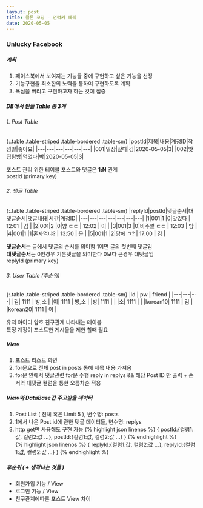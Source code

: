```yaml
---
layout: post
title: 클론 코딩 - 언럭키 페북
date: 2020-05-05
---
```


### Unlucky Facebook


##### 계획

1. 페이스북에서 보여지는 기능들 중에 구현하고 싶은 기능을 선정
2. 기능구현을 최소한의 노력을 통하여 구현하도록 계획
3. 욕심을 버리고 구현하고자 하는 것에 집중

##### DB에서 만들 Table 총 3개


###### 1. Post Table

{:.table .table-striped .table-bordered .table-sm}
|postId|제목|내용|계정ID|작성일|좋아요|
|---|---|---|---|---|---|
|001|일상|잤다|김|2020-05-05|3|
|002|맛집탐방|먹었다|박|2020-05-05|3|

포스트 관리 위한 테이블
포스트와 댓글은 **1:N** 관계  
postId (primary key)

###### 2. 댓글 Table

{:.table .table-striped .table-bordered .table-sm}
|replyId|postId|댓글순서|대댓글순서|댓글내용|시간|계정ID|
|---|---|---|---|---|---|---|
|1|001|1 |0|맛있다      | 12:01 | 김 |
|2|001|2 |0|양 ㄷㄷ     | 12:02 | 이 |
|3|001|3 |0|비주얼 ㄷㄷ | 12:03 | 방 |
|4|001|1 |1|혼자먹냐?   | 13:50 | 문 |
|5|001|1 |2|담에 ㄱ?    | 17:00 | 김 |

**댓글순서**는 글에서 댓글의 순서를 의미함 1이면 글의 첫번째 댓글임  
**대댓글순서**는 0인경우 기본댓글을 의미한다 0보다 큰경우 대댓글임  
replyId (primary key)

###### 3. User Table (후순위)

{:.table .table-striped .table-bordered .table-sm}
|id | pw | friend |
|---|---|---|
|김| 1111 | 방,소 |
|이| 1111 | 방,소 |
|방| 1111 | |
|소| 1111 | |
|korean10| 1111 | 김 |
|korean20| 1111 | 이 |

유저 아이디 암호 친구관계 나타내는 테이블  
특정 계정이 포스트한 게시물을 제한 할때 필요


##### View
1. 포스트 리스트 화면
2. for문으로 전체 post in posts 통해 제목 내용 가져옴
3. for문 안에서 댓글관련 for문 수행 reply in replys && 해당 Post ID 만 출력 + 순서와 대댓글 컬럼을 통한 오름차순 적용  

##### View와 DataBase간 주고받을 데이터
1. Post List ( 전체 혹은 Limit 5 ), 변수명: posts 
2. 1에서 나온 Post id에 관한 댓글 데이터들, 변수명: replys
3. http get만 사용해도 구현 가능
{% highlight json linenos %}
    {
        postId:{컬럼1:값, 컬럼2:값 ...}, 
        postId:{컬럼1:값, 컬럼2:값 ...}
    }
{% endhighlight %}  
{% highlight json linenos %}
    {
        replyId:{컬럼1:값, 컬럼2:값 ...},
        replyId:{컬럼1:값, 컬럼2:값 ...}
    }
{% endhighlight %} 

##### 후순위 ( + 생각나는 것들 )
  * 회원가입 기능 / View
  * 로그인 기능 / View
  * 친구관계에따른 포스트 View 차이
